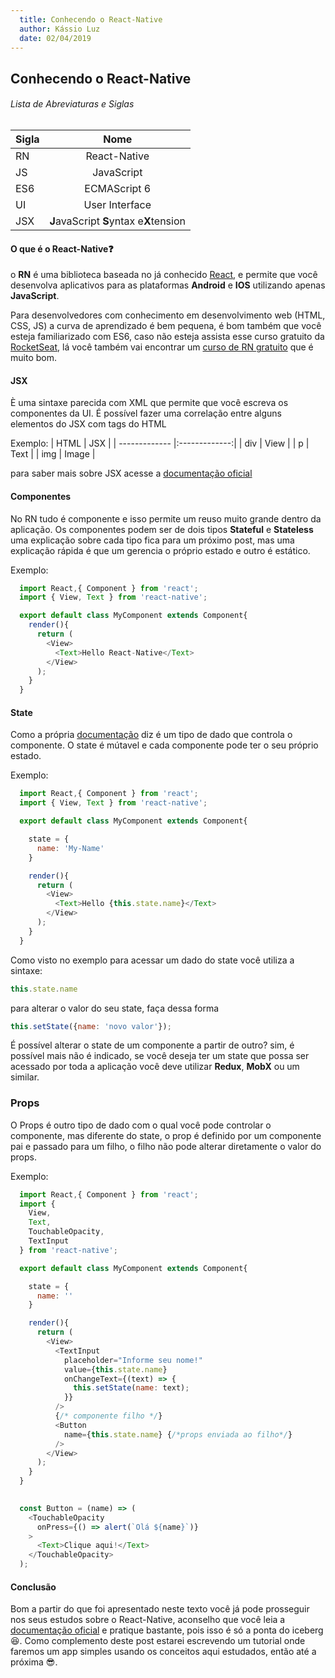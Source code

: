 ```yaml
---
  title: Conhecendo o React-Native
  author: Kássio Luz
  date: 02/04/2019
---
```


Conhecendo o React-Native
--

###### Lista de Abreviaturas e Siglas
| Sigla         | Nome                       |
| ------------- |:--------------------------:|
| RN            | React-Native               |
| JS            | JavaScript                 |
| ES6           | ECMAScript 6               |
| UI            | User Interface             |
| JSX           | **J**avaScript **S**yntax e**X**tension|

#### O que é o React-Native:question: 

o **RN** é uma biblioteca baseada no já conhecido [React](https://reactjs.org/), e permite que você desenvolva aplicativos para as plataformas **Android** e **IOS** utilizando apenas **JavaScript**.

Para desenvolvedores com conhecimento em desenvolvimento web (HTML, CSS, JS) a curva de aprendizado é bem pequena, é bom também que você esteja familiarizado com ES6, caso não esteja assista esse curso gratuito da [RocketSeat](https://rocketseat.com.br/starter/curso-gratuito-javascript-es6), lá você também vai encontrar um [curso de RN gratuito](https://rocketseat.com.br/starter/curso-gratuito-react-native) que é muito bom.

#### JSX

È uma sintaxe parecida com XML que permite que você escreva os componentes da UI. É possível fazer uma correlação entre alguns elementos do JSX com tags do HTML

Exemplo:
| HTML          | JSX           |
| ------------- |:-------------:|
| div           | View          |
| p             | Text          |
| img           | Image         |

para saber mais sobre JSX acesse a [documentação oficial ](https://reactjs.org/docs/introducing-jsx.html)

#### Componentes 
No RN tudo é componente e isso permite um reuso muito grande dentro da aplicação. Os componentes podem ser de dois tipos **Stateful** e **Stateless** uma explicação sobre cada tipo fica para um próximo post, mas uma explicação rápida é que um gerencia o próprio estado e outro é estático.

Exemplo:

```js
  import React,{ Component } from 'react';
  import { View, Text } from 'react-native';

  export default class MyComponent extends Component{
    render(){
      return (
        <View>
          <Text>Hello React-Native</Text>
        </View>
      );
    }
  }
```

#### State
Como a própria [documentação](https://facebook.github.io/react-native/docs/state) diz é um tipo de dado que controla o componente. O state é mútavel e cada componente pode ter o seu próprio estado.

Exemplo:
```js
  import React,{ Component } from 'react';
  import { View, Text } from 'react-native';

  export default class MyComponent extends Component{

    state = {
      name: 'My-Name'
    }

    render(){
      return (
        <View>
          <Text>Hello {this.state.name}</Text>
        </View>
      );
    }
  }
```
Como visto no exemplo para acessar um dado do state você utiliza a sintaxe:
```js 
this.state.name
```

para alterar o valor do seu state, faça dessa forma

```js 
this.setState({name: 'novo valor'});
```

É possível alterar o state de um componente a partir de outro? sim, é possível mais não é indicado, se você deseja ter um state que possa ser acessado por toda a aplicação você deve utilizar **Redux**, **MobX** ou um similar.

### Props
O Props é outro tipo de dado com o qual você pode controlar o componente, mas diferente do state, o prop é definido por um componente pai e passado para um filho, o filho não pode alterar diretamente o valor do props.

Exemplo:
```js
  import React,{ Component } from 'react';
  import {
    View,
    Text,
    TouchableOpacity,
    TextInput
  } from 'react-native';

  export default class MyComponent extends Component{

    state = {
      name: ''
    }

    render(){
      return (
        <View>
          <TextInput
            placeholder="Informe seu nome!"
            value={this.state.name}
            onChangeText={(text) => {
              this.setState(name: text);
            }}
          />
          {/* componente filho */}
          <Button
            name={this.state.name} {/*props enviada ao filho*/}
          />
        </View>
      );
    }
  }

  
  const Button = (name) => (
    <TouchableOpacity
      onPress={() => alert(`Olá ${name}`)}
    >
      <Text>Clique aqui!</Text>
    </TouchableOpacity>
  );
```

#### Conclusão

Bom a partir do que foi apresentado neste texto você já pode prosseguir nos seus estudos sobre o React-Native, aconselho que você leia a [documentação oficial](https://facebook.github.io/react-native/) e pratique bastante, pois isso é só a ponta do iceberg :laughing:. Como complemento deste post estarei escrevendo um tutorial onde faremos um app simples usando os conceitos aqui estudados, então até a próxima  :sunglasses:. 
